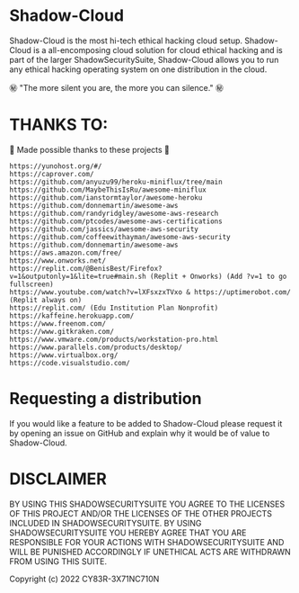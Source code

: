 # Shadow-Cloud

Shadow-Cloud is the most hi-tech ethical hacking cloud setup. Shadow-Cloud is a all-encomposing cloud solution for cloud ethical hacking and is part of the larger ShadowSecuritySuite, Shadow-Cloud allows you to run any ethical hacking operating system on one distribution in the cloud.

㊙️ "The more silent you are, the more you can silence." ㊙️

# THANKS TO:

💖 Made possible thanks to these projects 💖

```
https://yunohost.org/#/
https://caprover.com/
https://github.com/anyuzu99/heroku-miniflux/tree/main
https://github.com/MaybeThisIsRu/awesome-miniflux
https://github.com/ianstormtaylor/awesome-heroku
https://github.com/donnemartin/awesome-aws
https://github.com/randyridgley/awesome-aws-research
https://github.com/ptcodes/awesome-aws-certifications
https://github.com/jassics/awesome-aws-security
https://github.com/coffeewithayman/awesome-aws-security
https://github.com/donnemartin/awesome-aws
https://aws.amazon.com/free/
https://www.onworks.net/
https://replit.com/@BenisBest/Firefox?v=1&outputonly=1&lite=true#main.sh (Replit + Onworks) (Add ?v=1 to go fullscreen)
https://www.youtube.com/watch?v=lXFsxzxTVxo & https://uptimerobot.com/ (Replit always on)
https://replit.com/ (Edu Institution Plan Nonprofit)
https://kaffeine.herokuapp.com/
https://www.freenom.com/
https://www.gitkraken.com/
https://www.vmware.com/products/workstation-pro.html
https://www.parallels.com/products/desktop/
https://www.virtualbox.org/
https://code.visualstudio.com/
```
# Requesting a distribution

If you would like a feature to be added to Shadow-Cloud please request it by opening an issue on GitHub and explain why it would be of value to Shadow-Cloud.

# DISCLAIMER

BY USING THIS SHADOWSECURITYSUITE YOU AGREE TO THE LICENSES OF THIS PROJECT AND/OR THE LICENSES OF THE OTHER PROJECTS INCLUDED IN SHADOWSECURITYSUITE. BY USING SHADOWSECURITYSUITE YOU HEREBY AGREE THAT YOU ARE RESPONSIBLE FOR YOUR ACTIONS WITH SHADOWSECURITYSUITE AND WILL BE PUNISHED ACCORDINGLY IF UNETHICAL ACTS ARE WITHDRAWN FROM USING THIS SUITE. 

Copyright (c) 2022 CY83R-3X71NC710N
